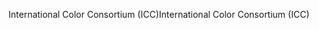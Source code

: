 <span data-ttu-id="a3edc-101">International Color Consortium (ICC)</span><span class="sxs-lookup"><span data-stu-id="a3edc-101">International Color Consortium (ICC)</span></span>
